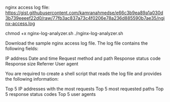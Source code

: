 nginx access log file: https://gist.githubusercontent.com/kamranahmedse/e66c3b9ea89a1a030d3b739eeeef22d0/raw/77fb3ac837a73c4f0206e78a236d885590b7ae35/nginx-access.log

chmod +x nginx-log-analyzer.sh
./nginx-log-analyzer.sh

Download the sample nginx access log file. The log file contains the following fields:

IP address
Date and time
Request method and path
Response status code
Response size
Referrer
User agent

You are required to create a shell script that reads the log file and provides the following information:

Top 5 IP addresses with the most requests
Top 5 most requested paths
Top 5 response status codes
Top 5 user agents